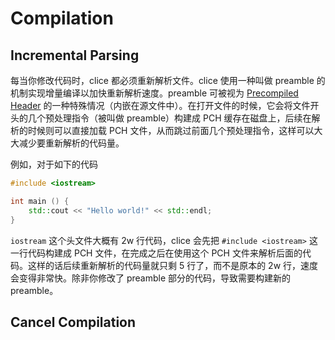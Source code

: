 # Compilation

## Incremental Parsing

每当你修改代码时，clice 都必须重新解析文件。clice 使用一种叫做 preamble 的机制实现增量编译以加快重新解析速度。preamble 可被视为 [Precompiled Header](https://clang.llvm.org/docs/PCHInternals.html) 的一种特殊情况（内嵌在源文件中）。在打开文件的时候，它会将文件开头的几个预处理指令（被叫做 preamble）构建成 PCH 缓存在磁盘上，后续在解析的时候则可以直接加载 PCH 文件，从而跳过前面几个预处理指令，这样可以大大减少要重新解析的代码量。

例如，对于如下的代码

```cpp
#include <iostream>

int main () {
    std::cout << "Hello world!" << std::endl;
}
```

`iostream` 这个头文件大概有 2w 行代码，clice 会先把 `#include <iostream>` 这一行代码构建成 PCH 文件，在完成之后在使用这个 PCH 文件来解析后面的代码。这样的话后续重新解析的代码量就只剩 5 行了，而不是原本的 2w 行，速度会变得非常快。除非你修改了 preamble 部分的代码，导致需要构建新的 preamble。


## Cancel Compilation


